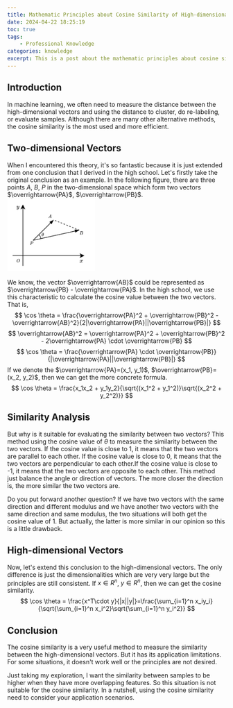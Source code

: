 ```yaml
---
title: Mathematic Principles about Cosine Similarity of High-dimensional Vectors
date: 2024-04-22 18:25:19
toc: true
tags:
    - Professional Knowledge
categories: knowledge
excerpt: This is a post about the mathematic principles about cosine similarity of high-dimensional vectors.
---
```

## Introduction
In machine learning, we often need to measure the distance between the high-dimensional vectors and using the distance to cluster, do re-labeling, or evaluate samples. Although there are many other alternative methods, the cosine similarity is the most used and more efficient.

## Two-dimensional Vectors
When I encountered this theory, it's so fantastic because it is just extended from one conclusion that I derived in the high school. Let's firstly take the original conclusion as an example.
In the following figure, there are three points $A$, $B$, $P$ in the two-dimensional space which form two vectors $\overrightarrow{PA}$, $\overrightarrow{PB}$.
<img src="https://github.com/LZHMS/picx-images-hosting/raw/master/EBlog/Paper/P1.54xk04anla.webp" alt="" width="40%"/>

We know, the vector $\overrightarrow{AB}$ could be represented as $\overrightarrow{PB} - \overrightarrow{PA}$. In the high school, we use this characteristic to calculate the cosine value between the two vectors. That is, 
$$
\cos \theta = \frac{\overrightarrow{PA}^2 + \overrightarrow{PB}^2 - \overrightarrow{AB}^2}{2|\overrightarrow{PA}||\overrightarrow{PB}|}
$$
$$
\overrightarrow{AB}^2 = \overrightarrow{PA}^2 + \overrightarrow{PB}^2 - 2\overrightarrow{PA} \cdot \overrightarrow{PB}
$$
$$
\cos \theta = \frac{\overrightarrow{PA} \cdot \overrightarrow{PB}}{|\overrightarrow{PA}||\overrightarrow{PB}|}
$$
If we denote the $\overrightarrow{PA}=(x_1, y_1)$, $\overrightarrow{PB}=(x_2, y_2)$, then we can get the more concrete formula.
$$
\cos \theta = \frac{x_1x_2 + y_1y_2}{\sqrt{(x_1^2 + y_1^2)}\sqrt{(x_2^2 + y_2^2)}}
$$
## Similarity Analysis
But why is it suitable for evaluating the similarity between two vectors?
This method using the cosine value of $\theta$ to measure the similarity between the two vectors. If the cosine value is close to 1, it means that the two vectors are parallel to each other. If the cosine value is close to 0, it means that the two vectors are perpendicular to each other.If the cosine value is close to -1, it means that the two vectors are opposite to each other.
This method just balance the angle or direction of vectors. The more closer the direction is, the more similar the two vectors are.

Do you put forward another question? If we have two vectors with the same direction and different modulus and we have another two vectors with the same direction and same modulus, the two situations will both get the cosine value of 1. But actually, the latter is more similar in our opinion so this is a little drawback.

## High-dimensional Vectors
Now, let's extend this conclusion to the high-dimensional vectors. The only difference is just the dimensionalities which are very very large but the principles are still consistent.
If $x\in R^n$, $y\in R^n$, then we can get the cosine similarity.
$$
\cos \theta = \frac{x^T\cdot y}{|x||y|}=\frac{\sum_{i=1}^n x_iy_i}{\sqrt{\sum_{i=1}^n x_i^2}\sqrt{\sum_{i=1}^n y_i^2}}
$$
## Conclusion
The cosine similarity is a very useful method to measure the similarity between the high-dimensional vectors. But it has its application limitations. For some situations, it doesn't work well or the principles are not desired.

Just taking my exploration, I want the similarity between samples to be higher when they have more overlapping features. So this situation is not suitable for the cosine similarity. In a nutshell, using the cosine similarity need to consider your application scenarios.
